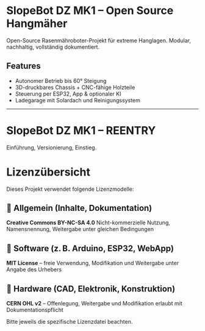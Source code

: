 # SlopeBot DZ MK1 – Open Source Hangmäher

Open-Source Rasenmähroboter-Projekt für extreme Hanglagen. Modular, nachhaltig, vollständig dokumentiert.

## Features

- Autonomer Betrieb bis 60° Steigung
- 3D-druckbares Chassis + CNC-fähige Holzteile
- Steuerung per ESP32, App & optionaler KI
- Ladegarage mit Solardach und Reinigungssystem


---

# SlopeBot DZ MK1 – REENTRY
Einführung, Versionierung, Einstieg.

# Lizenzübersicht

Dieses Projekt verwendet folgende Lizenzmodelle:

## 📘 Allgemein (Inhalte, Dokumentation)
**Creative Commons BY-NC-SA 4.0**
Nicht-kommerzielle Nutzung, Namensnennung, Weitergabe unter gleichen Bedingungen

## 💾 Software (z. B. Arduino, ESP32, WebApp)
**MIT License** – freie Verwendung, Modifikation und Weitergabe unter Angabe des Urhebers

## 🔧 Hardware (CAD, Elektronik, Konstruktion)
**CERN OHL v2** – Offenlegung, Weitergabe und Modifikation erlaubt mit Dokumentationspflicht

Bitte jeweils die spezifische Lizenzdatei beachten.
